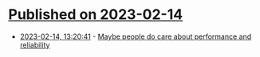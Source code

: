 # [Published on 2023-02-14](index.md)

* [2023-02-14, 13:20:41](https://lobste.rs/s/gnkgum/maybe_people_do_care_about_performance) - [Maybe people do care about performance and reliability](https://buttondown.email/hillelwayne/archive/maybe-people-do-care-about-performance-and/)
